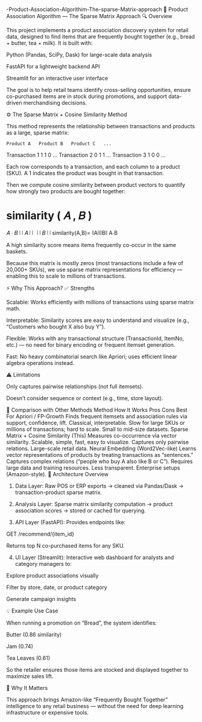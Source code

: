 -Product-Association-Algorithim-The-sparse-Matrix-approach
🧠 Product Association Algorithm — The Sparse Matrix Approach
🔍 Overview

This project implements a product association discovery system for retail data, designed to find items that are frequently bought together (e.g., bread + butter, tea + milk).
It is built with:

Python (Pandas, SciPy, Dask) for large-scale data analysis

FastAPI for a lightweight backend API

Streamlit for an interactive user interface

The goal is to help retail teams identify cross-selling opportunities, ensure co-purchased items are in stock during promotions, and support data-driven merchandising decisions.

⚙️ The Sparse Matrix + Cosine Similarity Method

This method represents the relationship between transactions and products as a large, sparse matrix:

	Product A	Product B	Product C	...
Transaction 1	1	1	0	...
Transaction 2	0	1	1	...
Transaction 3	1	0	0	...

Each row corresponds to a transaction, and each column to a product (SKU).
A 1 indicates the product was bought in that transaction.

Then we compute cosine similarity between product vectors to quantify how strongly two products are bought together:

similarity
(
𝐴
,
𝐵
)
=
𝐴
⋅
𝐵
∣
∣
𝐴
∣
∣
 
∣
∣
𝐵
∣
∣
similarity(A,B)=
∣∣A∣∣∣∣B∣∣
A⋅B
	​


A high similarity score means items frequently co-occur in the same baskets.

Because this matrix is mostly zeros (most transactions include a few of 20,000+ SKUs), we use sparse matrix representations for efficiency — enabling this to scale to millions of transactions.

⚡ Why This Approach?
✅ Strengths

Scalable: Works efficiently with millions of transactions using sparse matrix math.

Interpretable: Similarity scores are easy to understand and visualize (e.g., “Customers who bought X also buy Y”).

Flexible: Works with any transactional structure (TransactionId, ItemNo, etc.) — no need for binary encoding or frequent itemset generation.

Fast: No heavy combinatorial search like Apriori; uses efficient linear algebra operations instead.

⚠️ Limitations

Only captures pairwise relationships (not full itemsets).

Doesn’t consider sequence or context (e.g., time, store layout).

🔬 Comparison with Other Methods
Method	How It Works	Pros	Cons	Best For
Apriori / FP-Growth	Finds frequent itemsets and association rules via support, confidence, lift.	Classical, interpretable.	Slow for large SKUs or millions of transactions; hard to scale.	Small to mid-size datasets.
Sparse Matrix + Cosine Similarity (This)	Measures co-occurrence via vector similarity.	Scalable, simple, fast, easy to visualize.	Captures only pairwise relations.	Large-scale retail data.
Neural Embedding (Word2Vec-like)	Learns vector representations of products by treating transactions as “sentences.”	Captures complex relations (“people who buy A also like B or C”).	Requires large data and training resources. Less transparent.	Enterprise setups (Amazon-style).
🧩 Architecture Overview

1. Data Layer:
Raw POS or ERP exports → cleaned via Pandas/Dask → transaction-product sparse matrix.

2. Analysis Layer:
Sparse matrix similarity computation → product association scores → stored or cached for querying.

3. API Layer (FastAPI):
Provides endpoints like:

GET /recommend/{item_id}


Returns top N co-purchased items for any SKU.

4. UI Layer (Streamlit):
Interactive web dashboard for analysts and category managers to:

Explore product associations visually

Filter by store, date, or product category

Generate campaign insights

💡 Example Use Case

When running a promotion on “Bread”, the system identifies:

Butter (0.86 similarity)

Jam (0.74)

Tea Leaves (0.61)

So the retailer ensures those items are stocked and displayed together to maximize sales lift.

🚀 Why It Matters

This approach brings Amazon-like “Frequently Bought Together” intelligence to any retail business —
without the need for deep learning infrastructure or expensive tools.